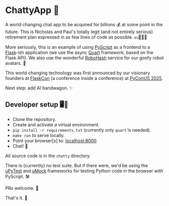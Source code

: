 # ChattyApp 💬

A world changing chat app to be acquired for billions 💰 at some point in the
future. This is Nicholas and Paul's totally legit (and not entirely serious)
retirement plan expressed in as few lines of code as possible. 💵👴🎉😉

More seriously, this is an example of using [PyScript](https://pyscript.net/)
as a frontend to a [Flask](https://flask.palletsprojects.com/en/stable/)-ish
application (we use the async
[Quart](https://quart.palletsprojects.com/en/latest/) framework, based on the
Flask API). We also use the wonderful [RoboHash](https://robohash.org/)
service for our goofy robot avatars. 🤖

This world changing technology was first announced by our visionary founders at
[FlaskCon](https://flaskcon.com/2025/) (a conference inside a conference) at
[PyConUS 2025](https://us.pycon.org/2025/).

Next step: add AI bandwagon. ✨

## Developer setup 🖥️🐍

* Clone the repository.
* Create and activate a virtual environment.
* `pip install -r requirements.txt` (currently only `quart` is needed).
* `make run` to serve locally.
* Point your browser[s] to: [localhost:8000](http://localhost:8000/)
* Chat! 💬

All source code is in the `chatty` directory.

There is (currently) no test suite. But if there were, we'd be using the
[uPyTest](https://github.com/pyscript/upytest) and
[uMock](https://github.com/pyscript/umock) frameworks for testing Python code
in the browser with PyScript. 🛠️

PRs welcome. 🤗

That's it. 🚀
